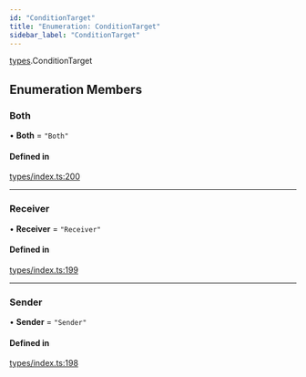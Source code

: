 ```yaml
---
id: "ConditionTarget"
title: "Enumeration: ConditionTarget"
sidebar_label: "ConditionTarget"
---
```


[types](../../../modules/Types/Types.md).ConditionTarget

## Enumeration Members

### Both

• **Both** = ``"Both"``

#### Defined in

[types/index.ts:200](https://github.com/PolymeshAssociation/polymesh-sdk/blob/d4e2c127f/src/types/index.ts#L200)

___

### Receiver

• **Receiver** = ``"Receiver"``

#### Defined in

[types/index.ts:199](https://github.com/PolymeshAssociation/polymesh-sdk/blob/d4e2c127f/src/types/index.ts#L199)

___

### Sender

• **Sender** = ``"Sender"``

#### Defined in

[types/index.ts:198](https://github.com/PolymeshAssociation/polymesh-sdk/blob/d4e2c127f/src/types/index.ts#L198)
